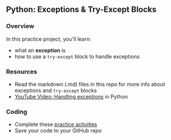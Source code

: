 ## Python: Exceptions & Try-Except Blocks

### Overview

In this practice project, you'll learn:

- what an **exception** is
- how to use a `try-except` block to handle exceptions

### Resources

 - Read the markdown (.md) files in this repo for more info about exceptions and `try-except` blocks
 - [YouTube Video: Handling exceptions](https://youtu.be/j_q6NGOwDJo?feature=shared) in Python

### Coding

- Complete these [practice activities](https://github.com/manfredspitze/try-except-starter/blob/main/try-except-practice.md)
- Save your code to your GitHub repo
